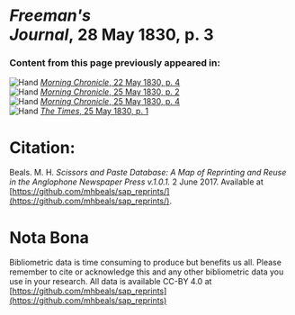 # *Freeman's Journal*, 28 May 1830, p. 3  
  
### Content from this page previously appeared in:  
![Hand](http://scissorsandpaste.net/wp-content/uploads/2017/06/smallhandpointer.png) [*Morning Chronicle*, 22 May 1830, p. 4](https://mhbeals.github.io/sap_html/Morning-Chronicle/Morning-Chronicle-22-May-1830-p-4)  
![Hand](http://scissorsandpaste.net/wp-content/uploads/2017/06/smallhandpointer.png) [*Morning Chronicle*, 25 May 1830, p. 2](https://mhbeals.github.io/sap_html/Morning-Chronicle/Morning-Chronicle-25-May-1830-p-2)  
![Hand](http://scissorsandpaste.net/wp-content/uploads/2017/06/smallhandpointer.png) [*Morning Chronicle*, 25 May 1830, p. 4](https://mhbeals.github.io/sap_html/Morning-Chronicle/Morning-Chronicle-25-May-1830-p-4)  
![Hand](http://scissorsandpaste.net/wp-content/uploads/2017/06/smallhandpointer.png) [*The Times*, 25 May 1830, p. 1](https://mhbeals.github.io/sap_html/The-Times/The-Times-25-May-1830-p-1)  


# Citation: 

Beals. M. H. *Scissors and Paste Database: A Map of Reprinting and Reuse in the Anglophone Newspaper Press v.1.0.1.* 2 June 2017. Available at [https://github.com/mhbeals/sap_reprints/](https://github.com/mhbeals/sap_reprints/). 

# Nota Bona

Bibliometric data is time consuming to produce but benefits us all. Please remember to cite or acknowledge this and any other bibliometric data you use in your research. All data is available CC-BY 4.0 at [https://github.com/mhbeals/sap_reprints](https://github.com/mhbeals/sap_reprints)